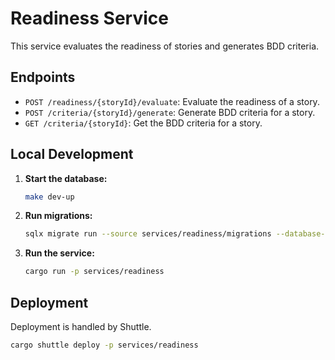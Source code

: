 # Readiness Service

This service evaluates the readiness of stories and generates BDD criteria.

## Endpoints

- `POST /readiness/{storyId}/evaluate`: Evaluate the readiness of a story.
- `POST /criteria/{storyId}/generate`: Generate BDD criteria for a story.
- `GET /criteria/{storyId}`: Get the BDD criteria for a story.

## Local Development

1.  **Start the database:**

    ```sh
    make dev-up
    ```

2.  **Run migrations:**

    ```sh
    sqlx migrate run --source services/readiness/migrations --database-url $DATABASE_URL_READINESS
    ```

3.  **Run the service:**

    ```sh
    cargo run -p services/readiness
    ```

## Deployment

Deployment is handled by Shuttle.

```sh
cargo shuttle deploy -p services/readiness
```
